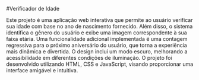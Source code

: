#Verificador de Idade

Este projeto é uma aplicação web interativa que permite ao usuário verificar sua idade com base no ano de nascimento fornecido. Além disso, o sistema identifica o gênero do usuário e exibe uma imagem correspondente à sua faixa etária. Uma funcionalidade adicional implementada é uma contagem regressiva para o próximo aniversário do usuário, que torna a experiência mais dinâmica e divertida. O design inclui um modo escuro, melhorando a acessibilidade em diferentes condições de iluminação. O projeto foi desenvolvido utilizando HTML, CSS e JavaScript, visando proporcionar uma interface amigável e intuitiva.

